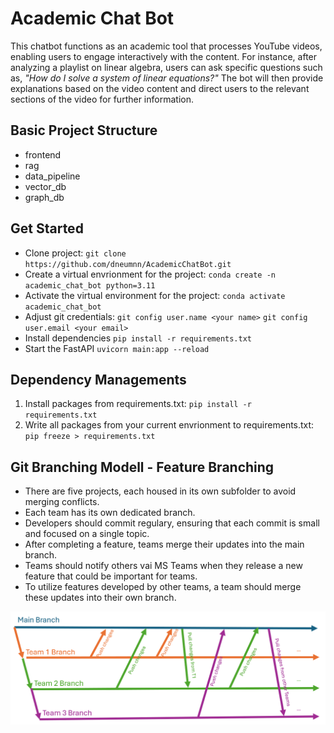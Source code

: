 # Academic Chat Bot

This chatbot functions as an academic tool that processes YouTube videos, enabling users to engage interactively with the content. For instance, after analyzing a playlist on linear algebra, users can ask specific questions such as, *"How do I solve a system of linear equations?"* The bot will then provide explanations based on the video content and direct users to the relevant sections of the video for further information.

## Basic Project Structure

- frontend
- rag
- data_pipeline
- vector_db
- graph_db

## Get Started

- Clone project:
`git clone https://github.com/dneumnn/AcademicChatBot.git`
- Create a virtual envrionment for the project:
`conda create -n academic_chat_bot python=3.11`
- Activate the virtual environment for the project:
`conda activate academic_chat_bot`
- Adjust git credentials:
`git config user.name <your name>`
`git config user.email <your email>`
- Install dependencies
`pip install -r requirements.txt`
- Start the FastAPI
`uvicorn main:app --reload`

## Dependency Managements

1. Install packages from requirements.txt:
`pip install -r requirements.txt`
2. Write all packages from your current envrionment to requirements.txt:
`pip freeze > requirements.txt`

## Git Branching Modell - Feature Branching

- There are five projects, each housed in its own subfolder to avoid merging conflicts.
- Each team has its own dedicated branch.
- Developers should commit regulary, ensuring that each commit is small and focused on a single topic.
- After completing a feature, teams merge their updates into the main branch.
- Teams should notify others vai MS Teams when they release a new feature that could be important for teams.
- To utilize features developed by other teams, a team should merge these updates into their own branch.

![Branching Strategy Image](./media/branching-model.png)
